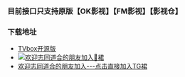 ###  目前接口只支持原版【OK影视】【FM影视】【影视仓】

###  下载地址
 - [TVbox开源版](https://wws.lanzouv.com/b03j4ulyh#999)    
 - [![欢迎志同道合的朋友加入🐧裙](https://pub.idqqimg.com/wpa/images/group.png)](https://qm.qq.com/cgi-bin/qm/qr?k=x5xd1mQ5RoOxXnht0z-LlZc9zTdMfZ5c&jump_from=webapi&authKey=IMgsNTZ8Q3QSCOfsgGYXjKV5KfBml0mEEsqhM9qa4eBBCll0VWPPoXB9g7+tAGpm)
 - [欢迎志同道合的朋友加入---点击直接加入TG裙](https://t.me/zhongnanganhuoku)
